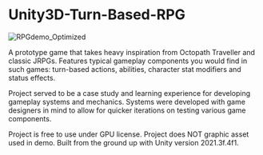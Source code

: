 # Unity3D-Turn-Based-RPG

![RPGdemo_Optimized](https://user-images.githubusercontent.com/10013436/236162629-6eaa61d8-df26-4f64-a0a2-82d14b76b393.gif)

A prototype game that takes heavy inspiration from Octopath Traveller and classic JRPGs.  Features typical gameplay components you would find in such games: turn-based actions, abilities, character stat modifiers  and status effects.

Project served to be a case study and learning experience for developing gameplay systems and mechanics. Systems were developed with game designers in mind to allow for quicker iterations on testing various game components.

 Project is free to use under GPU license.
 Project does NOT graphic asset used in demo.
 Built from the ground up with Unity version 2021.3f.4f1.
